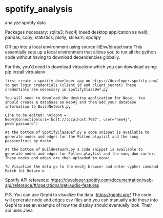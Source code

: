 # spotify_analysis
analyze spotify data

Packages necessary: sqlite3; Neo4j (need desktop application as well); pandas; copy; statistics; plotly; sklearn; spotipy

OR tap into a local environment using source litEnv/bin/activate This essentially sets up a local environment that allows you to run all the python code without having to download dependencies globally.

For this, you'd need to download virtualenv which you can download using: pip install virtualenv

    first create a spotify developer app on https://developer.spotify.com/ to get login credentials (client_id and client_secret) These credentials are necessary in SpotifyClassDef.py

    You will need to download the desktop application for Neo4j. You should create a database on Neo4j and then add your database information to BuildNetwork.py

    Line to be edited: n4jconn = Neo4jConnection(uri='bolt://localhost:7687', user='neo4j', pwd='password')

    At the bottom of SpotifyClassDef.py a code snippet is available to generate nodes and edges for the Pollen playlist and the song passionfruit by drake

    At the bottom of BuildNetwork.py a code snippet is available to generate nodes and edges for Pollen playlist and the song dum surfer. These nodes and edges are then uploaded to neo4j.

    To Visualize the data go to the neo4j browser and enter cypher command Match (n) Return n

Spotify API reference: https://developer.spotify.com/documentation/web-api/reference/#/operations/get-audio-features



P.S. You can use Gephi to visualize the data. https://gephi.org/ The code will generate node and edges csv files and you can manually add those into Gephi to see an example of how the display should eventually look. Their api uses Java
